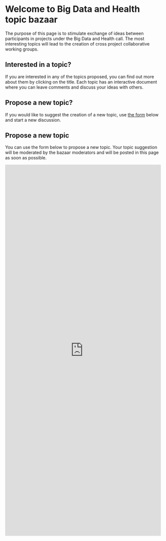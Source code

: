 # Welcome to Big Data and Health topic bazaar
The purpose of this page is to stimulate exchange of ideas between participants in projects under the Big Data and Health call. The most interesting topics will lead to the creation of cross project collaborative working groups.

## Interested in a topic?
If you are interested in any of the topics proposed, you can find out more about them by clicking on the title. Each topic has an interactive document where you can leave comments and discuss your ideas with others.

## Propose a new topic?
If you would like to suggest the creation of a new topic, use <a href='#Propose_a_new_topic'>the form</a> below and start a new discussion.

<topics-list></topics-list>

## Propose a new topic
You can use the form below to propose a new topic. Your topic suggestion will be moderated by the bazaar moderators and will be posted in this page as soon as possible. 

<iframe src="https://docs.google.com/forms/d/e/1FAIpQLSf42VTi-geag5gUEp3RxMNnE3P9nM4oCU_tj9dol-oTVgbQaw/viewform?embedded=true" width="100%" height="1200" frameborder="0" marginheight="0" marginwidth="0">Loading…</iframe>